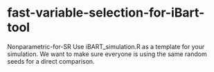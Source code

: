 # fast-variable-selection-for-iBart-tool
Nonparametric-for-SR
Use iBART_simulation.R as a template for your simulation. We want to make sure everyone is using the same random seeds for a direct comparison.
